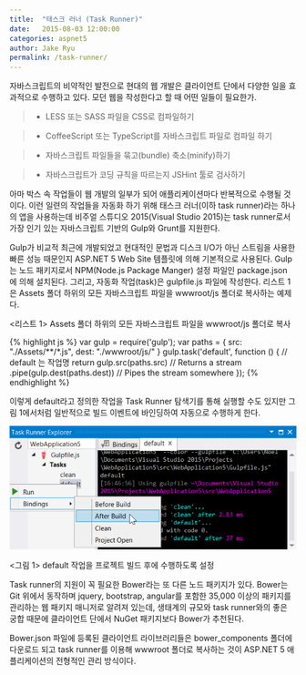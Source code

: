 ```yaml
---
title:  "태스크 러너 (Task Runner)"
date:   2015-08-03 12:00:00
categories: aspnet5
author: Jake Ryu
permalink: /task-runner/
---
```


자바스크립트의 비약적인 발전으로 현대의 웹 개발은 클라이언트 단에서 다양한 일을 효과적으로 수행하고 있다. 모던 웹을 작성한다고 할 때 어떤 일들이 필요한가.

>* LESS 또는 SASS 파일을 CSS로 컴파일하기

>* CoffeeScript 또는 TypeScript를 자바스크립트 파일로 컴파일 하기

>* 자바스크립트 파일들을 묶고(bundle) 축소(minify)하기

>* 자바스크립트가 코딩 규칙을 따르는지 JSHint 툴로 검사하기

아마 박스 속 작업들이 웹 개발의 일부가 되어 애플리케이션마다 반복적으로 수행될 것이다. 이런 일련의 작업들을 자동화 하기 위해 태스크 러너(이하 task runner)라는 하나의 앱을 사용하는데 비주얼 스튜디오 2015(Visual Studio 2015)는 task runner로서 가장 인기 있는 자바스크립트 기반의 Gulp와 Grunt를 지원한다. 

Gulp가 비교적 최근에 개발되었고 현대적인 문법과 디스크 I/O가 아닌 스트림을 사용한 빠른 성능 때문인지 ASP.NET 5 Web Site 템플릿에 의해 기본적으로 사용된다. Gulp는 노드 패키지로서 NPM(Node.js Package Manger) 설정 파일인 package.json 에 의해 설치된다. 그리고, 자동화 작업(task)은 gulpfile.js 파일에 작성한다. 리스트 1은 Assets 폴더 하위의 모든 자바스크립트 파일을 wwwroot/js 폴더로 복사하는 예제다. 

<리스트 1> Assets 폴더 하위의 모든 자바스크립트 파일을 wwwroot/js 폴더로 복사

{% highlight js %}
var gulp = require('gulp');
var paths = {
    src: "./Assets/**/*.js",
    dest: "./wwwroot/js/"
}
gulp.task('default', function () {		// default 는 작업명
    return gulp.src(paths.src)         	// Returns a stream
        	 .pipe(gulp.dest(paths.dest))   	// Pipes the stream somewhere
});
{% endhighlight %}

이렇게 default라고 정의한 작업을 Task Runner 탐색기를 통해 실행할 수도 있지만 그림 1에서처럼 일반적으로 빌드 이벤트에 바인딩하여 자동으로 수행하게 한다.

[![default 작업을 빌드 이벤트에 바인딩][1]][1]

<그림 1> default 작업을 프로젝트 빌드 후에 수행하도록 설정

Task runner의 지원이 꼭 필요한 Bower라는 또 다른 노드 패키지가 있다. Bower는 Git 위에서 동작하며 jquery, bootstrap, angular를 포함한 35,000 이상의 패키지를 관리하는 웹 패키지 매니저로 알려져 있는데, 생태계의 규모와 task runner와의 좋은 궁합 때문에 클라이언트 단에서 NuGet 패키지보다 Bower가 추천된다. 

Bower.json 파일에 등록된 클라이언트 라이브러리들은 bower_components 폴더에 다운로드 되고 task runner를 이용해 wwwroot 폴더로 복사하는 것이 ASP.NET 5 애플리케이션의 전형적인 관리 방식이다.

[1]: /assets/aspnet5/task-binding.png
